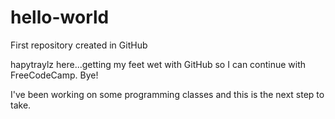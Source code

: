 # hello-world
First repository created in GitHub

hapytraylz here...getting my feet wet with GitHub so I can continue with FreeCodeCamp.
Bye!

I've been working on some programming classes and this is the next step to take.
